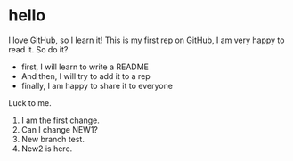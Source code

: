 # hello
I love GitHub, so I learn it!
This is my first rep on GitHub, I am very happy to read it.
So do it?
- first, I will learn to write a README
- And then, I will try to add it to a rep
- finally, I am happy to share it to everyone

Luck to me.

1. I am the first change.
2. Can I change NEW1?
2. New branch test.
3. New2 is here.
